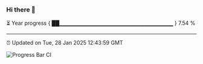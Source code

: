 ### Hi there 👋

⏳ Year progress { ██▁▁▁▁▁▁▁▁▁▁▁▁▁▁▁▁▁▁▁▁▁▁▁▁▁▁▁▁ } 7.54 %

---

⏰ Updated on Tue, 28 Jan 2025 12:43:59 GMT

![Progress Bar CI](https://github.com/DhruviPatel157/GitHub-Actions-Demo/workflows/Progress%20Bar%20CI/badge.svg)
